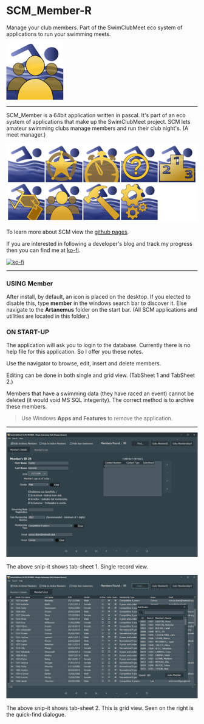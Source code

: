 # SCM_Member-R
Manage your club members. Part of the SwimClubMeet eco system of applications to run your swimming meets.

![Hero Member ICON](ASSETS/SCM_Member_150x150.png)

---
SCM_Member is a 64bit application written in pascal. It's part of an eco system of applications that make up the SwimClubMeet project. SCM lets amateur swimming clubs manage members and run their club night's. (A meet manager.)

![The eco system of SCM](ASSETS/SCM_GroupOfIcons.png)

To learn more about SCM view the [github pages](https://artanemus.github.io/index.html).

If you are interested in following a developer's blog and track my progress then you can find me at [ko-fi](https://ko-fi.com/artanemus).

[![ko-fi](https://ko-fi.com/img/githubbutton_sm.svg)](https://ko-fi.com/V7V7EU686)

---

### USING Member

After install, by default, an icon is placed on the desktop. If you elected to disable this, type **member** in the windows search bar to discover it. Else navigate to the **Artanemus** folder on the start bar. (All SCM applications and utilities are located in this folder.)

### ON START-UP

The application will ask you to login to the database. Currently there is no help file for this application. So I offer you these notes.

Use the navigator to browse, edit, insert and delete members.

Editing can be done in both single and grid view. (TabSheet 1 and TabSheet 2.)

Members that have a swimming data (they have raced an event) cannot be deleted (it would void MS SQL integerity). The correct method is to archive these members.

> Use Windows **Apps and Features** to remove the application.

---

![ScreenShot hamburger.](ASSETS/Screenshot%202022-10-01%20130413.JPG)

The above snip-it shows tab-sheet 1. Single record view.

![ScreenShot member range.](ASSETS/Screenshot%202022-10-01%20130503.JPG)

The above snip-it shows tab-sheet 2. This is grid view. Seen on the right is the quick-find dialogue.
